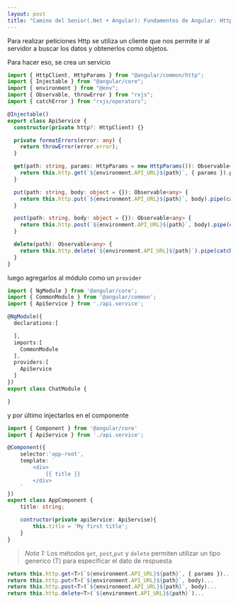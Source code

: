 ```yaml
---
layout: post
title: "Camino del Senior(.Net + Angular): Fundamentos de Angular: Http"
---
```


Para realizar peticiones Http se utiliza un cliente que <!--more-->nos permite ir al servidor a buscar los datos y obtenerlos como objetos.

Para hacer eso, se crea un servicio

```ts
import { HttpClient, HttpParams } from "@angular/common/http";
import { Injectable } from "@angular/core";
import { environment } from "@env";
import { Observable, throwError } from "rxjs";
import { catchError } from "rxjs/operators";

@Injectable()
export class ApiService {
  constructor(private http?: HttpClient) {}

  private formatErrors(error: any) {
    return throwError(error.error);
  }

  get(path: string, params: HttpParams = new HttpParams()): Observable<any> {
    return this.http.get(`${environment.API_URL}${path}`, { params }).pipe(catchError(this.formatErrors));
  }

  put(path: string, body: object = {}): Observable<any> {
    return this.http.put(`${environment.API_URL}${path}`, body).pipe(catchError(this.formatErrors));
  }

  post(path: string, body: object = {}): Observable<any> {
    return this.http.post(`${environment.API_URL}${path}`, body).pipe(catchError(this.formatErrors));
  }

  delete(path): Observable<any> {
    return this.http.delete(`${environment.API_URL}${path}`).pipe(catchError(this.formatErrors));
  }
}
```
 luego agregarlos al módulo como un `provider`
```ts
import { NgModule } from '@angular/core';
import { CommonModule } from '@angular/common';
import { ApiService } from './api.service';

@NgModule({
  declarations:[

  ],
  imports:[
    CommonModule
  ],
  providers:[
    ApiService
  ]
})
export class ChatModule {

}
```

y por último injectarlos en el componente
```ts
import { Component } from '@angular/core'
import { ApiService } from './api.service';

@Component({
    selector:'app-root',
    template: `
        <div>
            {{ title }}
        </div>
    `
}) 
export class AppComponent {
    title: string;

    contructor(private apiService: ApiServise){
        this.title = 'My first title';
    }
}
```

> *Nota 1:* Los métodos `get`, `post`,`put` y `delete` permiten utilizar un tipo generico (T) para especificar el dato de respuesta

```ts
return this.http.get<T>(`${environment.API_URL}${path}`, { params })...
return this.http.put<T>(`${environment.API_URL}${path}`, body)...
return this.http.post<T>(`${environment.API_URL}${path}`, body)...
return this.http.delete<T>(`${environment.API_URL}${path}`)...
```
